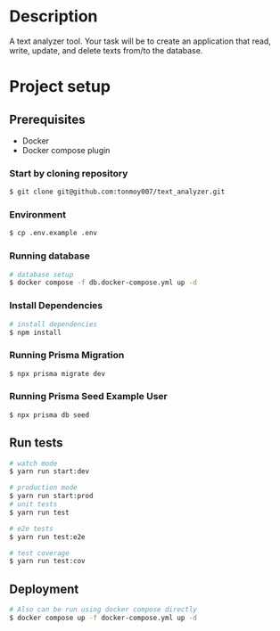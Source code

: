 # Description

A text analyzer tool. Your task will be to create
an application that read, write, update, and delete texts from/to the database.

# Project setup
## Prerequisites
* Docker 
* Docker compose plugin

### Start by cloning repository
```bash
$ git clone git@github.com:tonmoy007/text_analyzer.git
```
### Environment
```bash
$ cp .env.example .env
```
### Running database

```bash
# database setup
$ docker compose -f db.docker-compose.yml up -d

```
### Install Dependencies
```bash
# install dependencies
$ npm install
```
### Running Prisma Migration
```bash
$ npx prisma migrate dev
```
### Running Prisma Seed Example User
```bash
$ npx prisma db seed
```

## Run tests

```bash
# watch mode
$ yarn run start:dev

# production mode
$ yarn run start:prod
# unit tests
$ yarn run test

# e2e tests
$ yarn run test:e2e

# test coverage
$ yarn run test:cov
```

## Deployment

```bash
# Also can be run using docker compose directly
$ docker compose up -f docker-compose.yml up -d
```


